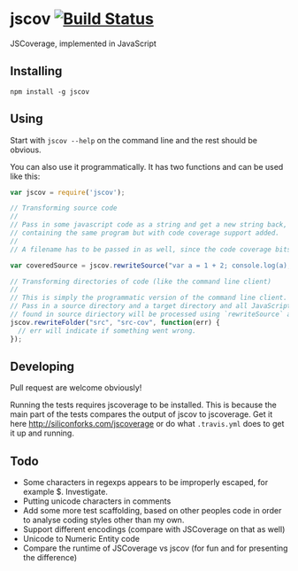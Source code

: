 # jscov [![Build Status](https://secure.travis-ci.org/jakobmattsson/jscov.png)](http://travis-ci.org/jakobmattsson/jscov)

JSCoverage, implemented in JavaScript



## Installing

`npm install -g jscov`



## Using

Start with `jscov --help` on the command line and the rest should be obvious.

You can also use it programmatically. It has two functions and can be used like this:

```javascript
var jscov = require('jscov');

// Transforming source code
//
// Pass in some javascript code as a string and get a new string back,
// containing the same program but with code coverage support added.
//
// A filename has to be passed in as well, since the code coverage bits requires one.

var coveredSource = jscov.rewriteSource("var a = 1 + 2; console.log(a);", "myfilename.js");

// Transforming directories of code (like the command line client)
//
// This is simply the programmatic version of the command line client.
// Pass in a source directory and a target directory and all JavaScript (and CoffeeScript)
// found in source diriectory will be processed using `rewriteSource` and written to the target directory.
jscov.rewriteFolder("src", "src-cov", function(err) {
  // err will indicate if something went wrong.
});
```


## Developing

Pull request are welcome obviously!

Running the tests requires jscoverage to be installed. This is because the main part of the tests compares the output of jscov to jscoverage. Get it here http://siliconforks.com/jscoverage or do what `.travis.yml` does to get it up and running.



## Todo

* Some characters in regexps appears to be improperly escaped, for example $. Investigate.
* Putting unicode characters in comments
* Add some more test scaffolding, based on other peoples code in order to analyse coding styles other than my own.
* Support different encodings (compare with JSCoverage on that as well)
* Unicode to Numeric Entity code
* Compare the runtime of JSCoverage vs jscov (for fun and for presenting the difference)
